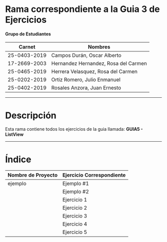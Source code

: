 # Rama correspondiente a la Guia 3 de Ejercicios 
#### Grupo de Estudiantes
| **Carnet** | **Nombres** |
|----------|----------|
| 25-0403-2019|	Campos Durán, Oscar Alberto|
| 17-2669-2003|	Hernandez Hernandez, Rosa del Carmen|
| 25-0465-2019| Herrera Velasquez, Rosa del Carmen|
| 25-0202-2019|	Ortiz Romero, Julio Enmanuel|
| 25-0402-2019|	Rosales Anzora, Juan Ernesto|

***
# Descripción

Esta rama contiene todos los ejercicios de la guia llamada: **GUIA5 - ListView**
***

# Índice

| **Nombre de Proyecto** | **Ejercicio Correspondiente** |
|----------|----------|
| ejemplo|	Ejemplo #1|
| |	Ejemplo #2|
| | Ejercicio 1|
| | Ejercicio 2|
| |	Ejercicio 3|
| |	Ejercicio 4|
| |	Ejercicio 5|